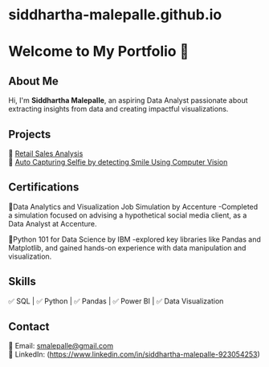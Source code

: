 # siddhartha-malepalle.github.io
# Welcome to My Portfolio 👋  

## About Me  
Hi, I'm **Siddhartha Malepalle**, an aspiring Data Analyst passionate about extracting insights from data and creating impactful visualizations.  

## Projects  
🔹 [Retail Sales Analysis](https://github.com/siddhartha-malepalle/Data-Analytics-Projects)  
🔹 [Auto Capturing Selfie by detecting Smile Using Computer Vision](https://github.com/siddhartha-malepalle/Auto-Capturing-Selfie-by-detecting-Smile-Using-Computer-Vision)

## Certifications
🔹Data Analytics and Visualization Job Simulation by Accenture
 -Completed a simulation focused on advising a hypothetical social media client, as a Data Analyst at Accenture.
 
🔹Python 101 for Data Science by IBM
 -explored key libraries like Pandas and Matplotlib, and gained hands-on experience with data manipulation and visualization.

## Skills  
✅ SQL | ✅ Python | ✅ Pandas | ✅ Power BI | ✅ Data Visualization  

## Contact  
📧 Email: smalepalle@gmail.com  
📌 LinkedIn: (https://www.linkedin.com/in/siddhartha-malepalle-923054253)  
